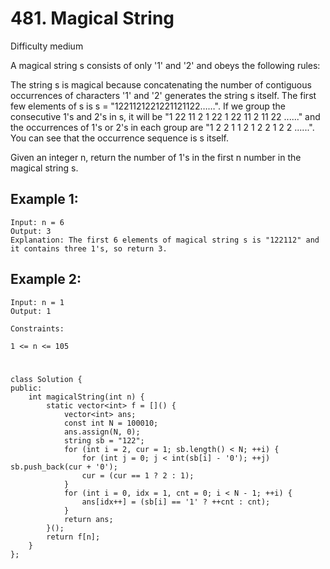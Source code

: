 # 481. Magical String
Difficulty medium

A magical string s consists of only '1' and '2' and obeys the following rules:

The string s is magical because concatenating the number of contiguous occurrences of characters '1' and '2' generates the string s itself.
The first few elements of s is s = "1221121221221121122……". If we group the consecutive 1's and 2's in s, it will be "1 22 11 2 1 22 1 22 11 2 11 22 ......" and the occurrences of 1's or 2's in each group are "1 2 2 1 1 2 1 2 2 1 2 2 ......". You can see that the occurrence sequence is s itself.

Given an integer n, return the number of 1's in the first n number in the magical string s.


## Example 1:
```
Input: n = 6
Output: 3
Explanation: The first 6 elements of magical string s is "122112" and it contains three 1's, so return 3.
```


## Example 2:
```
Input: n = 1
Output: 1
```


```
Constraints:

1 <= n <= 105
```


#
```
class Solution {
public:
    int magicalString(int n) {
        static vector<int> f = []() {
            vector<int> ans;
            const int N = 100010;
            ans.assign(N, 0);
            string sb = "122";
            for (int i = 2, cur = 1; sb.length() < N; ++i) {
                for (int j = 0; j < int(sb[i] - '0'); ++j) sb.push_back(cur + '0');
                cur = (cur == 1 ? 2 : 1);
            }
            for (int i = 0, idx = 1, cnt = 0; i < N - 1; ++i) {
                ans[idx++] = (sb[i] == '1' ? ++cnt : cnt);
            }
            return ans;
        }();
        return f[n];
    }
};
```